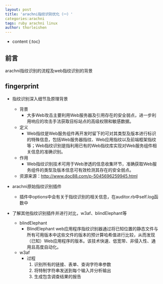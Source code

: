 ```yaml
---
layout: post
title: 'arachni指纹识别优化（一）'
categories:arachni
tags: ruby arachni linux
author: thorleishen
---
```


* content
{:toc}


## 前言

arachni指纹识别的流程及web指纹识别的背景

## fingerprint



- 指纹识别深入细节及原理背景
  - 背景
    - 大多Web攻击主要利用Web服务器及引用存在的安全弱点，进一步利用响应的攻击手法获取目标站点的高级权限和敏感数据。
  - 定义
    - Web指纹是Web服务组件再开发时留下的可对其类型及版本进行标识的特殊信息，包括Web服务器指纹、Web应用指纹以及前端框架指纹等；Web指纹识别是指利用已有的Web指纹库实现对Web服务组件相关信息的准确识别。
  - 作用
    - Web指纹识别技术可用于Web渗透的信息收集环节，准确获取Web服务组件的类型及版本信息可有效检测其存在的安全弱点。
  - 资源来源：<http://www.doc88.com/p-5045696259945.html>



- arachni原始指纹识别插件
  - 插件中options中会有关于指纹识别的相关信息，在auditor.rb中self.log函数中



- 了解其他指纹识别插件并进行对比，w3af、blindElephant等
  - blindElephant
    - BlindElephant web应用程序指纹识别器通过将已知位置的静态文件与所有可用版本中这些文件的版本的预计算哈希值进行比较，从而发现（已知）Web应用程序的版本。该技术快速、低宽带、非侵入性、通用且高度自动化。
  - w3af
    - 过程
      1. 识别所有的链接、表单、查询字符串参数
      2. 将特制字符串发送到每个输入并分析输出
      3. 生成包含调查结果的报告
